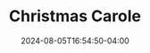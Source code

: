 ---
title: Christmas Carole
Theatre: Alhambra Theatre & Dining
Venue: Alhambra Theatre
Season: 2017
date: 2024-08-05T16:54:50-04:00
opening_date: 2017-11-22
closing_date: 2017-12-24
showtimes:
  - 2017-11-22 19:50:00
  - 2017-11-23 19:50:00
  - 2017-11-24 19:50:00
  - 2017-11-25 13:15:00
  - 2017-11-25 19:50:00
  - 2017-11-26 13:50:00
  - 2017-11-27 19:50:00
  - 2017-11-28 19:50:00
  - 2017-11-29 19:50:00
  - 2017-11-30 19:50:00
  - 2017-12-01 19:50:00
  - 2017-12-02 13:15:00
  - 2017-12-02 19:50:00
  - 2017-12-03 13:50:00
  - 2017-12-04 19:50:00
  - 2017-12-05 19:50:00
  - 2017-12-06 19:50:00
  - 2017-12-07 19:50:00
  - 2017-12-08 19:50:00
  - 2017-12-09 13:15:00
  - 2017-12-09 19:50:00
  - 2017-12-10 13:50:00
  - 2017-12-11 19:50:00
  - 2017-12-12 19:50:00
  - 2017-12-13 19:50:00
  - 2017-12-14 19:50:00
  - 2017-12-15 19:50:00
  - 2017-12-16 13:15:00
  - 2017-12-16 19:50:00
  - 2017-12-17 13:50:00
  - 2017-12-18 19:50:00
  - 2017-12-19 19:50:00
  - 2017-12-20 19:50:00
  - 2017-12-21 19:50:00
  - 2017-12-22 13:15:00
  - 2017-12-22 19:50:00
  - 2017-12-23 13:50:00
  - 2017-12-24 19:50:00
featured_image: 
featured_image_alt: 
featured_image_caption: 
featured_image_attr: 
featured_image_attr_link: 
playbill:
Website: 
Tickets: 
show_details: 
cast:
- Scrooge: Tod Booth
- Nephew Fred: Michael Scott Ross
- Marley and Ghosts: Ken Uibel
- Bob Cratchit: Chris Warren Murry
- Dorothy Cratchit: Jennifer Medure
- Tiny Tim: Lucy Feagins 
- Sarah: Aleah Grayce Gibbs
- Fezziwig: Megan Victoria Stillson
- Belle: Katie Nettle 
- Charity Men: 
  - Pierre Tannous
  - Adam T. Biner
- Lizzie: Rachel Anton
- Annie: Victoria Miller
understudies:
- Scrooge/ Nephew Fred/ Marley/ Fezziwig: Craig Smith
- Bob Cratchit: Pierre Tannous
- Dorothy/ Mrs.Fezziwig/ Belle/ Lizzie: Lisa Valdini
- Children: Tatum Matthews
crew:
- Producer/Director: Tod Booth
- Stage Manager: Shain Stroff
- Musical Director: Cathy Murphy Giddens
- Choreographer: Shain Stroff
- Dance Captain: Chris Warren Murry 
- Costume Designers: 
  - Camala Pitts
  - Dorinda Quiles
- Hair Designer: Pattie Pitts
- Set Designer: David Dionne 
- Set Design & Construction: Ian Black
- Lighting Designer: Joseph Mahoney
- Sound Designer: Linnay Bennett
- Deck Chief: Luke Holt 
- Stagehand: Linzy Lauren
- Properties: Patti Eyler
- Wardrobe: Julia Fallon
Press:
- "Tod Booth to Star as 'Scrooge' in Bruce Scudder's CHRISTMAS CAROLE at Alhambra": https://www.broadwayworld.com/jacksonville/article/Tod-Booth-to-Star-as-Scrooge-in-Bruce-Scudders-CHRISTMAS-CAROLE-at-Alhambra-20171113
---